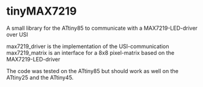 # tinyMAX7219
A small library for the ATtiny85 to communicate with a MAX7219-LED-driver over USI  

max7219_driver is the implementation of the USI-communication  
max7219_matrix is an interface for a 8x8 pixel-matrix based on the MAX7219-LED-driver  


The code was tested on the ATtiny85 but should work as well on the ATtiny25 and the ATtiny45.
